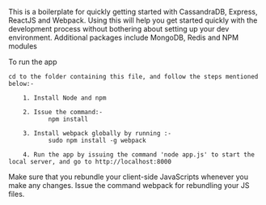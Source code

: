 This is a boilerplate for quickly getting started with CassandraDB, Express, ReactJS and Webpack. Using this will help you get started quickly with the development process without bothering about setting up your dev environment. Additional packages include MongoDB, Redis and NPM modules

To run the app

    cd to the folder containing this file, and follow the steps mentioned below:-

        1. Install Node and npm

        2. Issue the command:- 
               npm install

        3. Install webpack globally by running :-
	           sudo npm install -g webpack

        4. Run the app by issuing the command 'node app.js' to start the local server, and go to http://localhost:8000

Make sure that you rebundle your client-side JavaScripts whenever you make any changes. 
Issue the command webpack for rebundling your JS files.